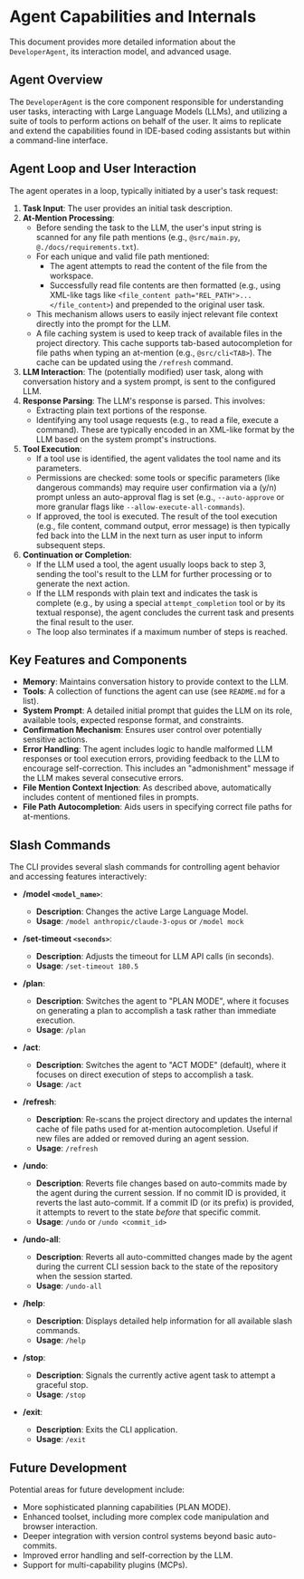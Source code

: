 # Agent Capabilities and Internals

This document provides more detailed information about the `DeveloperAgent`, its interaction model, and advanced usage.

## Agent Overview

The `DeveloperAgent` is the core component responsible for understanding user tasks, interacting with Large Language Models (LLMs), and utilizing a suite of tools to perform actions on behalf of the user. It aims to replicate and extend the capabilities found in IDE-based coding assistants but within a command-line interface.

## Agent Loop and User Interaction

The agent operates in a loop, typically initiated by a user's task request:

1.  **Task Input**: The user provides an initial task description.
2.  **At-Mention Processing**:
    *   Before sending the task to the LLM, the user's input string is scanned for any file path mentions (e.g., `@src/main.py`, `@./docs/requirements.txt`).
    *   For each unique and valid file path mentioned:
        *   The agent attempts to read the content of the file from the workspace.
        *   Successfully read file contents are then formatted (e.g., using XML-like tags like `<file_content path="REL_PATH">...</file_content>`) and prepended to the original user task.
    *   This mechanism allows users to easily inject relevant file context directly into the prompt for the LLM.
    *   A file caching system is used to keep track of available files in the project directory. This cache supports tab-based autocompletion for file paths when typing an at-mention (e.g., `@src/cli<TAB>`). The cache can be updated using the `/refresh` command.
3.  **LLM Interaction**: The (potentially modified) user task, along with conversation history and a system prompt, is sent to the configured LLM.
4.  **Response Parsing**: The LLM's response is parsed. This involves:
    *   Extracting plain text portions of the response.
    *   Identifying any tool usage requests (e.g., to read a file, execute a command). These are typically encoded in an XML-like format by the LLM based on the system prompt's instructions.
5.  **Tool Execution**:
    *   If a tool use is identified, the agent validates the tool name and its parameters.
    *   Permissions are checked: some tools or specific parameters (like dangerous commands) may require user confirmation via a (y/n) prompt unless an auto-approval flag is set (e.g., `--auto-approve` or more granular flags like `--allow-execute-all-commands`).
    *   If approved, the tool is executed. The result of the tool execution (e.g., file content, command output, error message) is then typically fed back into the LLM in the next turn as user input to inform subsequent steps.
6.  **Continuation or Completion**:
    *   If the LLM used a tool, the agent usually loops back to step 3, sending the tool's result to the LLM for further processing or to generate the next action.
    *   If the LLM responds with plain text and indicates the task is complete (e.g., by using a special `attempt_completion` tool or by its textual response), the agent concludes the current task and presents the final result to the user.
    *   The loop also terminates if a maximum number of steps is reached.

## Key Features and Components

*   **Memory**: Maintains conversation history to provide context to the LLM.
*   **Tools**: A collection of functions the agent can use (see `README.md` for a list).
*   **System Prompt**: A detailed initial prompt that guides the LLM on its role, available tools, expected response format, and constraints.
*   **Confirmation Mechanism**: Ensures user control over potentially sensitive actions.
*   **Error Handling**: The agent includes logic to handle malformed LLM responses or tool execution errors, providing feedback to the LLM to encourage self-correction. This includes an "admonishment" message if the LLM makes several consecutive errors.
*   **File Mention Context Injection**: As described above, automatically includes content of mentioned files in prompts.
*   **File Path Autocompletion**: Aids users in specifying correct file paths for at-mentions.

## Slash Commands

The CLI provides several slash commands for controlling agent behavior and accessing features interactively:

*   **/model `<model_name>`**:
    *   **Description**: Changes the active Large Language Model.
    *   **Usage**: `/model anthropic/claude-3-opus` or `/model mock`

*   **/set-timeout `<seconds>`**:
    *   **Description**: Adjusts the timeout for LLM API calls (in seconds).
    *   **Usage**: `/set-timeout 180.5`

*   **/plan**:
    *   **Description**: Switches the agent to "PLAN MODE", where it focuses on generating a plan to accomplish a task rather than immediate execution.
    *   **Usage**: `/plan`

*   **/act**:
    *   **Description**: Switches the agent to "ACT MODE" (default), where it focuses on direct execution of steps to accomplish a task.
    *   **Usage**: `/act`

*   **/refresh**:
    *   **Description**: Re-scans the project directory and updates the internal cache of file paths used for at-mention autocompletion. Useful if new files are added or removed during an agent session.
    *   **Usage**: `/refresh`

*   **/undo**:
    *   **Description**: Reverts file changes based on auto-commits made by the agent during the current session. If no commit ID is provided, it reverts the last auto-commit. If a commit ID (or its prefix) is provided, it attempts to revert to the state *before* that specific commit.
    *   **Usage**: `/undo` or `/undo <commit_id>`

*   **/undo-all**:
    *   **Description**: Reverts all auto-committed changes made by the agent during the current CLI session back to the state of the repository when the session started.
    *   **Usage**: `/undo-all`

*   **/help**:
    *   **Description**: Displays detailed help information for all available slash commands.
    *   **Usage**: `/help`

*   **/stop**:
    *   **Description**: Signals the currently active agent task to attempt a graceful stop.
    *   **Usage**: `/stop`

*   **/exit**:
    *   **Description**: Exits the CLI application.
    *   **Usage**: `/exit`

## Future Development

Potential areas for future development include:
*   More sophisticated planning capabilities (PLAN MODE).
*   Enhanced toolset, including more complex code manipulation and browser interaction.
*   Deeper integration with version control systems beyond basic auto-commits.
*   Improved error handling and self-correction by the LLM.
*   Support for multi-capability plugins (MCPs).
